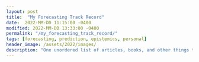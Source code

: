 ```yaml
---
layout: post
title:  "My Forecasting Track Record"
date:  2022-MM-DD 11:15:00 -0400
modified: 2022-MM-DD 13:33:00 -0400
permalink: "/my_forecasting_track_record/"
tags: [forecasting, prediction, epistemics, personal]
header_image: /assets/2022/images/
description: "One unordered list of articles, books, and other things that I've read and found important enough to include here (that I took notes on), and another unordered list containing what I would like to read carefully."
---
```


<!-- https://plotly.com/javascript/line-charts/ -->

<!-- https://curlconverter.com/ -->